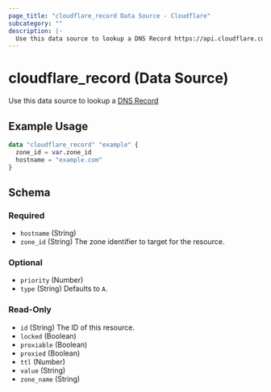 ```yaml
---
page_title: "cloudflare_record Data Source - Cloudflare"
subcategory: ""
description: |-
  Use this data source to lookup a DNS Record https://api.cloudflare.com/#dns-records-for-a-zone-properties
---
```


# cloudflare_record (Data Source)

Use this data source to lookup a [DNS Record](https://api.cloudflare.com/#dns-records-for-a-zone-properties)

## Example Usage

```terraform
data "cloudflare_record" "example" {
  zone_id = var.zone_id
  hostname = "example.com"
}
```
<!-- schema generated by tfplugindocs -->
## Schema

### Required

- `hostname` (String)
- `zone_id` (String) The zone identifier to target for the resource.

### Optional

- `priority` (Number)
- `type` (String) Defaults to `A`.

### Read-Only

- `id` (String) The ID of this resource.
- `locked` (Boolean)
- `proxiable` (Boolean)
- `proxied` (Boolean)
- `ttl` (Number)
- `value` (String)
- `zone_name` (String)


